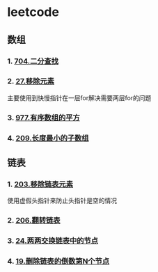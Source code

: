 # leetcode

## 数组
### 1. [704.二分查找](./category/array/704.binary_search.go)
### 2. [27.移除元素](./category/array/27.remove_element.go)
主要使用到快慢指针在一层for解决需要两层for的问题
### 3. [977.有序数组的平方](./category/array/977.squares-of-a-sorted-array.go)
### 4. [209.长度最小的子数组](./category/array/209.minimum-size-subarray-sum.go)


## 链表
### 1. [203.移除链表元素](./category/linkedlist/203.remove-linked-list-elements.go)
使用虚假头指针来防止头指针是空的情况
### 2. [206.翻转链表](./category/linkedlist/206.reverse-linked-list.go)
### 3. [24.两两交换链表中的节点](./category/linkedlist/24.swap-nodes-in-pairs.go)
### 4. [19.删除链表的倒数第N个节点](./category/linkedlist/19.remove-nth-node-from-end-of-list.go)